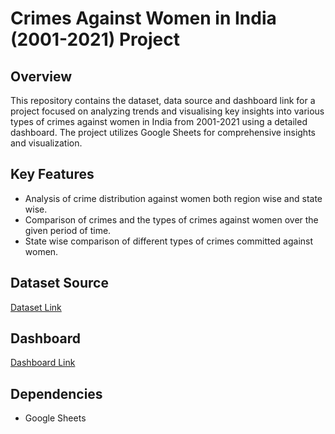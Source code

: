 # Crimes Against Women in India (2001-2021) Project 

## Overview

This repository contains the dataset, data source and dashboard link for a project focused on analyzing trends and visualising key insights into various types of crimes against women in India from 2001-2021 using a detailed dashboard. The project utilizes Google Sheets for comprehensive insights and visualization.

## Key Features

- Analysis of crime distribution against women both region wise and state wise.
- Comparison of crimes and the types of crimes against women over the given period of time.
- State wise comparison of different types of crimes committed against women.

## Dataset Source
[Dataset Link](https://www.kaggle.com/datasets/balajivaraprasad/crimes-against-women-in-india-2001-2021)

## Dashboard
[Dashboard Link](https://docs.google.com/spreadsheets/d/1NzlhcD1FLMAJ5KCEU_CGlKV072vk4KautzignMAPf3w/edit?gid=799737067#gid=799737067)


## Dependencies

- Google Sheets
